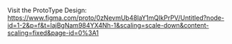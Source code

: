 Visit the ProtoType Design: https://www.figma.com/proto/0zNevmUb48laY1mQIkPrPV/Untitled?node-id=1-2&p=f&t=lajBgNam984YX4Nh-1&scaling=scale-down&content-scaling=fixed&page-id=0%3A1
